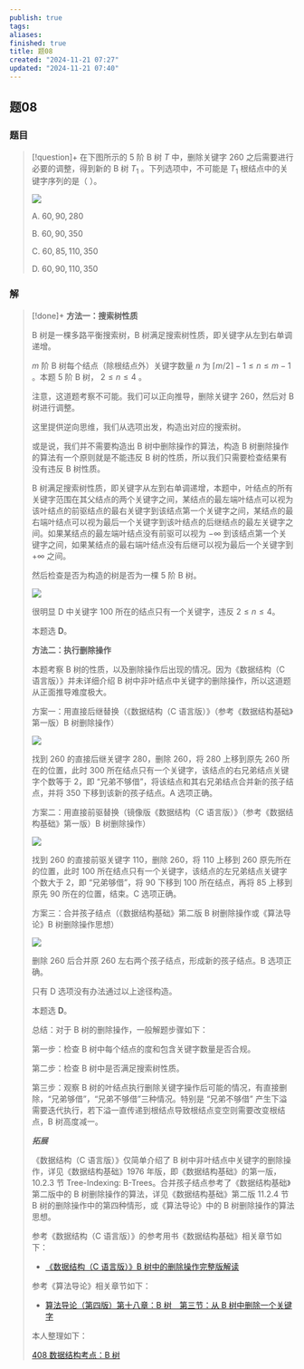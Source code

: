 ```yaml
---
publish: true
tags: 
aliases: 
finished: true
title: 题08
created: "2024-11-21 07:27"
updated: "2024-11-21 07:40"
---
```

## 题08
### 题目
> [!question]+
> 在下图所示的 5 阶 B 树 $T$ 中，删除关键字 $260$ 之后需要进行必要的调整，得到新的 B 树 $T_1$ 。下列选项中，不可能是 $T_1$ 根结点中的关键字序列的是（ ）。
> 
> ![](https://picx.zhimg.com/v2-139258e7e2f929b91c49774c3cf5ee59_r.jpg)
> 
> A. $60, 90, 280$
> 
> B. $60, 90, 350$
> 
> C. $60, 85, 110, 350$
> 
> D. $60, 90, 110, 350$
### 解
> [!done]+
> **方法一：搜索树性质**
> 
> B 树是一棵多路平衡搜索树，B 树满足搜索树性质，即关键字从左到右单调递增。
> 
> $m$ 阶 B 树每个结点（除根结点外）关键字数量 $n$ 为 $\lceil m/2 \rceil-1\le n \le m-1$ 。本题 5 阶 B 树， $2\le n \le 4$ 。
> 
> 注意，这道题考察不可能。我们可以正向推导，删除关键字 260，然后对 B 树进行调整。
> 
> 这里提供逆向思维，我们从选项出发，构造出对应的搜索树。
> 
> 或是说，我们并不需要构造出 B 树中删除操作的算法，构造 B 树删除操作的算法有一个原则就是不能违反 B 树的性质，所以我们只需要检查结果有没有违反 B 树性质。
> 
> B 树满足搜索树性质，即关键字从左到右单调递增，本题中，叶结点的所有关键字范围在其父结点的两个关键字之间，某结点的最左端叶结点可以视为该叶结点的前驱结点的最右关键字到该结点第一个关键字之间，某结点的最右端叶结点可以视为最后一个关键字到该叶结点的后继结点的最左关键字之间。如果某结点的最左端叶结点没有前驱可以视为 $-\infty$ 到该结点第一个关键字之间，如果某结点的最右端叶结点没有后继可以视为最后一个关键字到 $+\infty$ 之间。
> 
> 然后检查是否为构造的树是否为一棵 5 阶 B 树。
> 
> ![](https://pic2.zhimg.com/v2-565c4ccc645f5acb492e9a1fc8366409_r.jpg)
> 
> 很明显 D 中关键字 100 所在的结点只有一个关键字，违反 $2\le n \le 4$。
> 
> 本题选 **D**。
> 
> **方法二：执行删除操作**
> 
> 本题考察 B 树的性质，以及删除操作后出现的情况。因为《数据结构（C 语言版）》并未详细介绍 B 树中非叶结点中关键字的删除操作，所以这道题从正面推导难度极大。
> 
> 方案一：用直接后继替换（《数据结构（C 语言版）》（参考《数据结构基础》第一版）B 树删除操作）
> 
> ![](https://pic1.zhimg.com/v2-4761fb83095ad0392b0c69ee58e56256_r.jpg)
> 
> 找到 260 的直接后继关键字 280，删除 260，将 280 上移到原先 260 所在的位置，此时 300 所在结点只有一个关键字，该结点的右兄弟结点关键字个数等于 2，即 “兄弟不够借”，将该结点和其右兄弟结点合并新的孩子结点，并将 350 下移到该新的孩子结点。A 选项正确。
> 
> 方案二：用直接前驱替换（镜像版《数据结构（C 语言版）》（参考《数据结构基础》第一版）B 树删除操作）
> 
> ![](https://picx.zhimg.com/v2-306c7384fcaaa5f3a4b5b8eb208eef97_r.jpg)
> 
> 找到 260 的直接前驱关键字 110，删除 260，将 110 上移到 260 原先所在的位置，此时 100 所在结点只有一个关键字，该结点的左兄弟结点关键字个数大于 2，即 “兄弟够借”，将 90 下移到 100 所在结点，再将 85 上移到原先 90 所在的位置，结束。C 选项正确。
> 
> 方案三：合并孩子结点（《数据结构基础》第二版 B 树删除操作或《算法导论》B 树删除操作思想）
> 
> ![](https://picx.zhimg.com/v2-a8ca2ebd9a0a611e8ef6c65b698b3b61_r.jpg)
> 
> 删除 260 后合并原 260 左右两个孩子结点，形成新的孩子结点。B 选项正确。
> 
> 只有 D 选项没有办法通过以上途径构造。
> 
> 本题选 **D**。
> 
> 总结：对于 B 树的删除操作，一般解题步骤如下：
> 
> 第一步：检查 B 树中每个结点的度和包含关键字数量是否合规。
> 
> 第二步：检查 B 树中是否满足搜索树性质。
> 
> 第三步：观察 B 树的叶结点执行删除关键字操作后可能的情况，有直接删除，“兄弟够借”，“兄弟不够借”三种情况。特别是 “兄弟不够借” 产生下溢需要迭代执行，若下溢一直传递到根结点导致根结点变空则需要改变根结点，B 树高度减一。
> 
> **_拓展_**
> 
> 《数据结构（C 语言版）》仅简单介绍了 B 树中非叶结点中关键字的删除操作，详见《数据结构基础》1976 年版，即《数据结构基础》的第一版，10.2.3 节 Tree-Indexing: B-Trees。合并孩子结点参考了《数据结构基础》第二版中的 B 树删除操作的算法，详见《数据结构基础》第二版 11.2.4 节 B 树的删除操作中的第四种情形，或《算法导论》中的 B 树删除操作的算法思想。
> 
> 参考《数据结构（C 语言版）》的参考用书《数据结构基础》相关章节如下：
> 
> - [《数据结构（C 语言版）》B 树中的删除操作完整版解读](https://zhuanlan.zhihu.com/p/623572741)
> 
> 参考《算法导论》相关章节如下：
> 
> - [算法导论（第四版）第十八章：B 树　第三节：从 B 树中删除一个关键字](https://zhuanlan.zhihu.com/p/581952225)
> 
> 本人整理如下：
> 
> [408 数据结构考点：B 树](https://zhuanlan.zhihu.com/p/625344869)